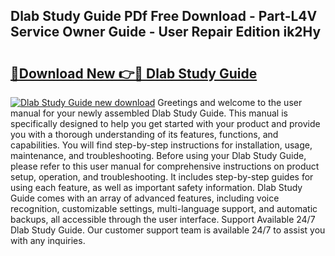 ## Dlab Study Guide PDf Free Download - Part-L4V Service Owner Guide - User Repair Edition ik2Hy

# <h2><a href="http://bc92164.oget.top/?id=Dlab+Study+Guide">🔗Download New 👉🔴 Dlab Study Guide</a></h2>

[![Dlab Study Guide new download](https://i.imgur.com/5g1atiW.png)](http://bc92164.oget.top/?id=Dlab+Study+Guide)
Greetings and welcome to the user manual for your newly assembled Dlab Study Guide. This manual is specifically designed to help you get started with your product and provide you with a thorough understanding of its features, functions, and capabilities. You will find step-by-step instructions for installation, usage, maintenance, and troubleshooting. Before using your Dlab Study Guide, please refer to this user manual for comprehensive instructions on product setup, operation, and troubleshooting. It includes step-by-step guides for using each feature, as well as important safety information. Dlab Study Guide comes with an array of advanced features, including voice recognition, customizable settings, multi-language support, and automatic backups, all accessible through the user interface. Support Available 24/7 Dlab Study Guide. Our customer support team is available 24/7 to assist you with any inquiries.

